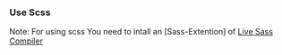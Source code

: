 
### Use Scss
Note: For using scss You need to intall an [Sass-Extention] of [Live Sass Compiler](https://marketplace.visualstudio.com/items?itemName=ritwickdey.live-sass)
